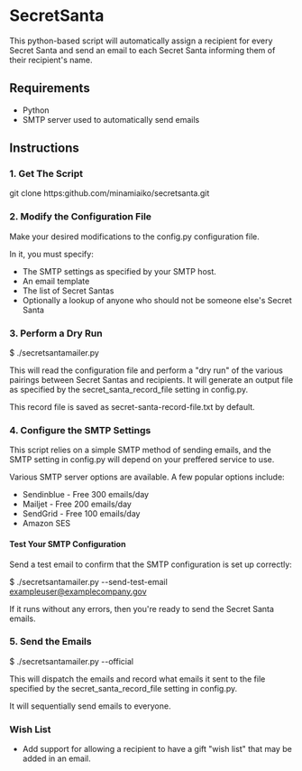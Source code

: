 # SecretSanta
This python-based script will automatically assign a recipient for every Secret Santa and send an email to each Secret Santa informing them of their recipient's name.

## Requirements

* Python
* SMTP server used to automatically send emails

## Instructions

### 1. Get The Script

git clone https:github.com/minamiaiko/secretsanta.git

### 2. Modify the Configuration File

Make your desired modifications to the config.py configuration file.

In it, you must specify:

* The SMTP settings as specified by your SMTP host.
* An email template
* The list of Secret Santas
* Optionally a lookup of anyone who should not be someone else's Secret Santa

### 3. Perform a Dry Run

$ ./secretsantamailer.py

This will read the configuration file and perform a "dry run" of the various pairings between Secret Santas and recipients. It will generate an output file as specified by the secret_santa_record_file setting in config.py.

This record file is saved as secret-santa-record-file.txt by default.

### 4. Configure the SMTP Settings

This script relies on a simple SMTP method of sending emails, and the SMTP setting in config.py will depend on your preffered service to use.

Various SMTP  server options are available. A few popular options include:
* Sendinblue - Free 300 emails/day
* Mailjet - Free 200 emails/day
* SendGrid - Free 100 emails/day
* Amazon SES

#### Test Your SMTP Configuration

Send a test email to confirm that the SMTP configuration is set up correctly:

$ ./secretsantamailer.py --send-test-email exampleuser@examplecompany.gov

If it runs without any errors, then you're ready to send the Secret Santa emails.

### 5. Send the Emails

$ ./secretsantamailer.py --official

This will dispatch the emails and record what emails it sent to the file specified by the secret_santa_record_file setting in config.py.

It will sequentially send emails to everyone.

### Wish List

* Add support for allowing a recipient to have a gift "wish list" that may be added in an email.

